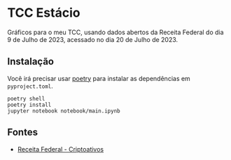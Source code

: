 # TCC Estácio

Gráficos para o meu TCC, usando dados abertos da Receita Federal do dia 9 de Julho de 2023, acessado no dia 20 de Julho de 2023.

## Instalação

Você irá precisar usar [poetry](https://python-poetry.org/) para instalar as dependências em `pyproject.toml`.

```shell
poetry shell
poetry install
jupyter notebook notebook/main.ipynb
```

## Fontes

- [Receita Federal - Criptoativos](https://www.gov.br/receitafederal/pt-br/assuntos/orientacao-tributaria/declaracoes-e-demonstrativos/criptoativos)
